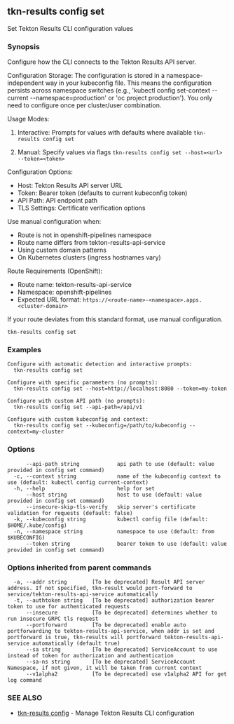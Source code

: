 ## tkn-results config set

Set Tekton Results CLI configuration values

### Synopsis

Configure how the CLI connects to the Tekton Results API server.

Configuration Storage:
The configuration is stored in a namespace-independent way in your kubeconfig file.
This means the configuration persists across namespace switches (e.g., 'kubectl config 
set-context --current --namespace=production' or 'oc project production').
You only need to configure once per cluster/user combination.

Usage Modes:
1. Interactive: Prompts for values with defaults where available
   `tkn-results config set`

2. Manual: Specify values via flags
   `tkn-results config set --host=<url> --token=<token>`

Configuration Options:
- Host: Tekton Results API server URL
- Token: Bearer token (defaults to current kubeconfig token)
- API Path: API endpoint path
- TLS Settings: Certificate verification options

Use manual configuration when:
- Route is not in openshift-pipelines namespace
- Route name differs from tekton-results-api-service
- Using custom domain patterns
- On Kubernetes clusters (ingress hostnames vary)

Route Requirements (OpenShift):
- Route name: tekton-results-api-service
- Namespace: openshift-pipelines
- Expected URL format: `https://<route-name>-<namespace>.apps.<cluster-domain>`

If your route deviates from this standard format, use manual configuration.

```
tkn-results config set
```

### Examples

```
Configure with automatic detection and interactive prompts:
  tkn-results config set

Configure with specific parameters (no prompts):
  tkn-results config set --host=http://localhost:8080 --token=my-token

Configure with custom API path (no prompts):
  tkn-results config set --api-path=/api/v1

Configure with custom kubeconfig and context:
  tkn-results config set --kubeconfig=/path/to/kubeconfig --context=my-cluster
```

### Options

```
      --api-path string            api path to use (default: value provided in config set command)
  -c, --context string             name of the kubeconfig context to use (default: kubectl config current-context)
  -h, --help                       help for set
      --host string                host to use (default: value provided in config set command)
      --insecure-skip-tls-verify   skip server's certificate validation for requests (default: false)
  -k, --kubeconfig string          kubectl config file (default: $HOME/.kube/config)
  -n, --namespace string           namespace to use (default: from $KUBECONFIG)
      --token string               bearer token to use (default: value provided in config set command)
```

### Options inherited from parent commands

```
  -a, --addr string        [To be deprecated] Result API server address. If not specified, tkn-result would port-forward to service/tekton-results-api-service automatically
  -t, --authtoken string   [To be deprecated] authorization bearer token to use for authenticated requests
      --insecure           [To be deprecated] determines whether to run insecure GRPC tls request
      --portforward        [To be deprecated] enable auto portforwarding to tekton-results-api-service, when addr is set and portforward is true, tkn-results will portforward tekton-results-api-service automatically (default true)
      --sa string          [To be deprecated] ServiceAccount to use instead of token for authorization and authentication
      --sa-ns string       [To be deprecated] ServiceAccount Namespace, if not given, it will be taken from current context
      --v1alpha2           [To be deprecated] use v1alpha2 API for get log command
```

### SEE ALSO

* [tkn-results config](tkn-results_config.md)	 - Manage Tekton Results CLI configuration

